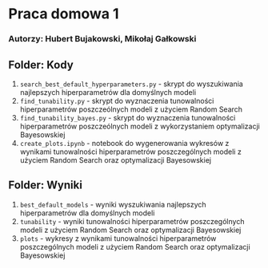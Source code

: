 # Praca domowa 1

### Autorzy: Hubert Bujakowski, Mikołaj Gałkowski

## Folder: Kody

1. `search_best_default_hyperparameters.py` - skrypt do wyszukiwania najlepszych hiperparametrów dla domyślnych modeli
2. `find_tunability.py` - skrypt do wyznaczenia tunowalności hiperparametrów poszczeólnych modeli z użyciem Random Search
3. `find_tunability_bayes.py` - skrypt do wyznaczenia tunowalności hiperparametrów poszczeólnych modeli z wykorzystaniem optymalizacji Bayesowskiej
4. `create_plots.ipynb` - notebook do wygenerowania wykresów z wynikami tunowalności hiperparametrów poszczególnych modeli z użyciem Random Search oraz optymalizacji Bayesowskiej

## Folder: Wyniki

1. `best_default_models` - wyniki wyszukiwania najlepszych hiperparametrów dla domyślnych modeli
2. `tunability` - wyniki tunowalności hiperparametrów poszczególnych modeli z użyciem Random Search oraz optymalizacji Bayesowskiej
3. `plots` - wykresy z wynikami tunowalności hiperparametrów poszczególnych modeli z użyciem Random Search oraz optymalizacji Bayesowskiej

